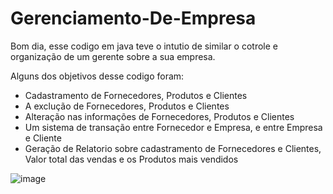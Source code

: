 # Gerenciamento-De-Empresa
Bom dia, esse codigo em java teve o intutio de similar o cotrole e organização de um gerente sobre a sua empresa.

Alguns dos objetivos desse codigo foram:
- Cadastramento de Fornecedores, Produtos e Clientes
- A exclução de Fornecedores, Produtos e Clientes
- Alteração nas informações de Fornecedores, Produtos e Clientes
- Um sistema de transação entre Fornecedor e Empresa, e entre Empresa e Cliente
- Geração de Relatorio sobre cadastramento de Fornecedores e Clientes, Valor total das vendas e os Produtos mais vendidos

![image](https://user-images.githubusercontent.com/110855171/184521984-130b8957-85d4-4507-83a7-a6e45c09f71f.png)
